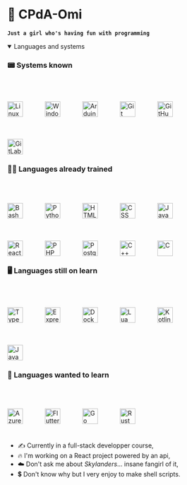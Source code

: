 # :space_invader: CPdA-Omi

**`Just a girl who's having fun with programming`**

<details open="true">
	<summary>Languages and systems</summary>

### :pager: Systems known

<div>
	<img title="Linux" alt="Linux" align="left" style="margin-top:50px; margin-right:50px" width="35px" src="https://cdn.jsdelivr.net/gh/devicons/devicon@latest/icons/linux/linux-original.svg"/>
	<img title="Windows" alt="Windows" align="left" style="margin-top:50px; margin-right:50px" width="35px" src="https://cdn.jsdelivr.net/gh/devicons/devicon@latest/icons/windows8/windows8-original.svg"/>
	<img title="Arduino" alt="Arduino" align="left" style="margin-top:50px; margin-right:50px" width="35px" src="https://cdn.jsdelivr.net/gh/devicons/devicon@latest/icons/arduino/arduino-original.svg"/>
	<img title="Git" alt="Git" align="left" style="margin-top:50px; margin-right:50px" width="35px" src="https://cdn.jsdelivr.net/gh/devicons/devicon@latest/icons/git/git-original.svg"/>
	<img title="GitHub" alt="GitHub" align="left" style="margin-top:50px; margin-right:50px" width="35px" src="https://cdn.jsdelivr.net/gh/devicons/devicon@latest/icons/github/github-original.svg"/>
	<img title="GitLab" alt="GitLab" style="margin-top:50px; margin-right:50px" width="35px" src="https://cdn.jsdelivr.net/gh/devicons/devicon@latest/icons/gitlab/gitlab-original.svg"/>
</div>

### :technologist: Languages already trained

<div>
	<img title="Bash" alt="Bash" align="left" style="margin-top:50px; margin-right:50px" width="35px" src="https://cdn.jsdelivr.net/gh/devicons/devicon@latest/icons/bash/bash-original.svg"/>
	<img title="Python" alt="Python" align="left" style="margin-top:50px; margin-right:50px" width="35px" src="https://cdn.jsdelivr.net/gh/devicons/devicon@latest/icons/python/python-original.svg"/>
	<img title="HTML" alt="HTML" align="left" style="margin-top:50px; margin-right:50px" width="35px" src="https://cdn.jsdelivr.net/gh/devicons/devicon@latest/icons/html5/html5-original.svg"/>
	<img title="CSS" alt="CSS" align="left" style="margin-top:50px; margin-right:50px" width="35px" src="https://cdn.jsdelivr.net/gh/devicons/devicon@latest/icons/css3/css3-original.svg"/>
	<img title="JavaScript" alt="JavaScript" align="left" style="margin-top:50px; margin-right:50px" width="35px" src="https://cdn.jsdelivr.net/gh/devicons/devicon@latest/icons/javascript/javascript-original.svg"/>
	<img title="React" alt="React" align="left" style="margin-top:50px; margin-right:50px" width="35px" src="https://cdn.jsdelivr.net/gh/devicons/devicon@latest/icons/react/react-original.svg"/>
	<img title="PHP" alt="PHP" align="left" style="margin-top:50px; margin-right:50px" width="35px" src="https://cdn.jsdelivr.net/gh/devicons/devicon@latest/icons/php/php-original.svg"/>
	<img title="PostgreSQL" alt="PostgreSQL" align="left" style="margin-top:50px; margin-right:50px" width="35px" src="https://cdn.jsdelivr.net/gh/devicons/devicon@latest/icons/postgresql/postgresql-original.svg"/>
	<img title="C++" alt="C++" align="left" style="margin-top:50px; margin-right:50px" width="35px" src="https://cdn.jsdelivr.net/gh/devicons/devicon@latest/icons/cplusplus/cplusplus-original.svg"/>
	<img title="C" alt="C" style="margin-top:50px; margin-right:50px" width="35px" src="https://cdn.jsdelivr.net/gh/devicons/devicon@latest/icons/c/c-original.svg"/>
</div>

### :desktop_computer: Languages still on learn

<div>
	<img title="TypeScript" alt="TypeScript" align="left" style="margin-top:50px; margin-right:50px" width="35px" src="https://cdn.jsdelivr.net/gh/devicons/devicon@latest/icons/typescript/typescript-original.svg"/>
	<img title="Express" alt="Express" align="left" style="margin-top:50px; margin-right:50px" width="35px" src="https://cdn.jsdelivr.net/gh/devicons/devicon@latest/icons/express/express-original.svg"/>
	<img title="Docker" alt="Docker" align="left" style="margin-top:50px; margin-right:50px" width="35px" src="https://cdn.jsdelivr.net/gh/devicons/devicon@latest/icons/docker/docker-original.svg"/>
	<img title="Lua" alt="Lua" align="left" style="margin-top:50px; margin-right:50px" width="35px" src="https://cdn.jsdelivr.net/gh/devicons/devicon@latest/icons/lua/lua-original.svg"/>
	<img title="Kotlin" alt="Kotlin" align="left" style="margin-top:50px; margin-right:50px" width="35px" src="https://cdn.jsdelivr.net/gh/devicons/devicon@latest/icons/kotlin/kotlin-original.svg"/>
	<img title="Java" alt="Java" style="margin-top:50px; margin-right:50px" width="35px" src="https://cdn.jsdelivr.net/gh/devicons/devicon@latest/icons/java/java-original.svg"/>
</div>

### :thinking: Languages wanted to learn

<div>
	<img title="Azure" alt="Azure" align="left" style="margin-top:50px; margin-right:50px" width="35px" src="https://cdn.jsdelivr.net/gh/devicons/devicon@latest/icons/azure/azure-original.svg"/>
	<img title="Flutter" alt="Flutter" align="left" style="margin-top:50px; margin-right:50px" width="35px" src="https://cdn.jsdelivr.net/gh/devicons/devicon@latest/icons/flutter/flutter-original.svg"/>
	<img title="Go" alt="Go" align="left" style="margin-top:50px; margin-right:50px" width="35px" src="https://cdn.jsdelivr.net/gh/devicons/devicon@latest/icons/go/go-original-wordmark.svg"/>
	<img title="Rust" alt="Rust" style="margin-top:50px; margin-right:50px" width="35px" src="https://cdn.jsdelivr.net/gh/devicons/devicon@latest/icons/rust/rust-original.svg"/>
</div>

</details>

#

- :writing_hand: Currently in a full-stack developper course,
- :fire: I'm working on a React project powered by an api,
- :cloud: Don't ask me about *Skylanders*... insane fangirl of it,
- :heavy_dollar_sign: Don't know why but I very enjoy to make shell scripts.

<!--
**CPdA-Omi/CPdA-Omi** is a ✨ _special_ ✨ repository because its `README.md` (this file) appears on your GitHub profile.

Here are some ideas to get you started:

- 🔭 I’m currently working on ...
- 🌱 I’m currently learning ...
- 👯 I’m looking to collaborate on ...
- 🤔 I’m looking for help with ...
- 💬 Ask me about ...
- 📫 How to reach me: ...
- 😄 Pronouns: ...
- ⚡ Fun fact: ...
-->
